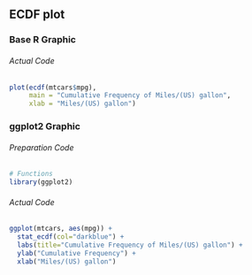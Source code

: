 ## ECDF plot
### Base R Graphic
###### Actual Code
```r
plot(ecdf(mtcars$mpg),
     main = "Cumulative Frequency of Miles/(US) gallon",
     xlab = "Miles/(US) gallon")
```
### ggplot2 Graphic
###### Preparation Code
```r
# Functions
library(ggplot2)
```
###### Actual Code
```r
ggplot(mtcars, aes(mpg)) +
  stat_ecdf(col="darkblue") +
  labs(title="Cumulative Frequency of Miles/(US) gallon") +
  ylab("Cumulative Frequency") +
  xlab("Miles/(US) gallon")
```
